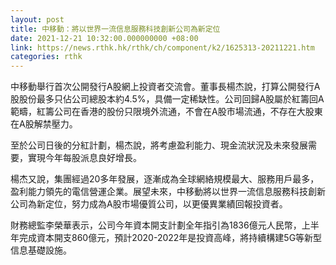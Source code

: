 ```yaml
---
layout: post
title: 中移動：將以世界一流信息服務科技創新公司為新定位
date: 2021-12-21 10:32:00.000000000 +08:00
link: https://news.rthk.hk/rthk/ch/component/k2/1625313-20211221.htm
categories: rthk
---
```


中移動舉行首次公開發行A股網上投資者交流會。董事長楊杰說，打算公開發行A股股份最多只佔公司總股本約4.5%，具備一定稀缺性。公司回歸A股屬於紅籌回A範疇，紅籌公司在香港的股份只限境外流通，不會在A股市場流通，不存在大股東在A股解禁壓力。

至於公司日後的分紅計劃，楊杰說，將考慮盈利能力、現金流狀況及未來發展需要，實現今年每股派息良好增長。

楊杰又說，集團經過20多年發展，逐漸成為全球網絡規模最大、服務用戶最多，盈利能力領先的電信營運企業。展望未來，中移動將以世界一流信息服務科技創新公司為新定位，努力成為A股市場優質公司，以更優異業績回報投資者。

財務總監李榮華表示，公司今年資本開支計劃全年指引為1836億元人民幣，上半年完成資本開支860億元，預計2020-2022年是投資高峰，將持續構建5G等新型信息基礎設施。

